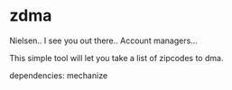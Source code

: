 zdma
====

Nielsen.. I see you out there.. Account managers... 

This simple tool will let you take a list of zipcodes to dma. 

dependencies: mechanize 
